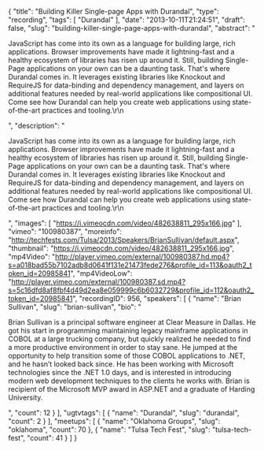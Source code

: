 {
  "title": "Building Killer Single-page Apps with Durandal",
  "type": "recording",
  "tags": [
    "Durandal"
  ],
  "date": "2013-10-11T21:24:51",
  "draft": false,
  "slug": "building-killer-single-page-apps-with-durandal",
  "abstract": "<p>JavaScript has come into its own as a language for building large, rich applications. Browser improvements have made it lightning-fast and a healthy ecosystem of libraries has risen up around it. Still, building Single-Page applications on your own can be a daunting task. That's where Durandal comes in. It leverages existing libraries like Knockout and RequireJS for data-binding and dependency management, and layers on additional features needed by real-world applications like compositional UI. Come see how Durandal can help you create web applications using state-of-the-art practices and tooling.\r\n</p>",
  "description": "<p>JavaScript has come into its own as a language for building large, rich applications. Browser improvements have made it lightning-fast and a healthy ecosystem of libraries has risen up around it. Still, building Single-Page applications on your own can be a daunting task. That's where Durandal comes in. It leverages existing libraries like Knockout and RequireJS for data-binding and dependency management, and layers on additional features needed by real-world applications like compositional UI. Come see how Durandal can help you create web applications using state-of-the-art practices and tooling.\r\n</p>",
  "images": [
    "https://i.vimeocdn.com/video/482638811_295x166.jpg"
  ],
  "vimeo": "100980387",
  "moreinfo": "http://techfests.com/Tulsa/2013/Speakers/BrianSullivan/default.aspx",
  "thumbnail": "https://i.vimeocdn.com/video/482638811_295x166.jpg",
  "mp4Video": "http://player.vimeo.com/external/100980387.hd.mp4?s=a018bad55b7102adb8d0641f131e21473fede276&profile_id=113&oauth2_token_id=20985841",
  "mp4VideoLow": "http://player.vimeo.com/external/100980387.sd.mp4?s=5c16dfd8af8fbf4d49d2ea8e059999c6b6032729&profile_id=112&oauth2_token_id=20985841",
  "recordingID": 956,
  "speakers": [
    {
      "name": "Brian Sullivan",
      "slug": "brian-sullivan",
      "bio": "<p>Brian Sullivan is a principal software engineer at Clear Measure in Dallas. He got his start in programming maintaining legacy mainframe applications in COBOL at a large trucking company, but quickly realized he needed to find a more productive environment in order to stay sane. He jumped at the opportunity to help transition some of those COBOL applications to .NET, and he hasn’t looked back since. He has been working with Microsoft technologies since the .NET 1.0 days, and is interested in introducing modern web development techniques to the clients he works with. Brian is recipient of the Microsoft MVP award in ASP.NET and a graduate of Harding University.</p>",
      "count": 12
    }
  ],
  "ugtvtags": [
    {
      "name": "Durandal",
      "slug": "durandal",
      "count": 2
    }
  ],
  "meetups": [
    {
      "name": "Oklahoma Groups",
      "slug": "oklahoma",
      "count": 70
    },
    {
      "name": "Tulsa Tech Fest",
      "slug": "tulsa-tech-fest",
      "count": 41
    }
  ]
}